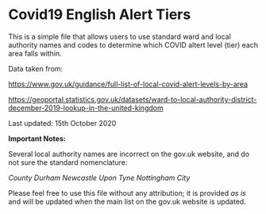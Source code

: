 # Covid19 English Alert Tiers

This is a simple file that allows users to use standard ward and local authority names and codes to determine which COVID altert level (tier) each area falls within.

Data taken from:

https://www.gov.uk/guidance/full-list-of-local-covid-alert-levels-by-area

https://geoportal.statistics.gov.uk/datasets/ward-to-local-authority-district-december-2019-lookup-in-the-united-kingdom

Last updated: 15th October 2020

**Important Notes:**

Several local authority names are incorrect on the gov.uk website, and do not sure the standard nomenclature:

*County Durham
Newcastle Upon Tyne
Nottingham City*

Please feel free to use this file without any attribution; it is provided *as is* and will be updated when the main list on the gov.uk website is updated. 
